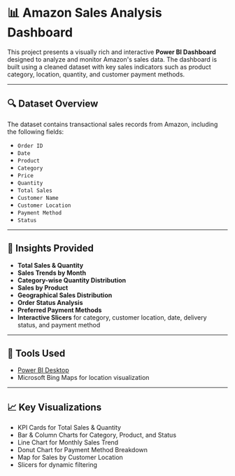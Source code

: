 # 📊 Amazon Sales Analysis Dashboard

This project presents a visually rich and interactive **Power BI Dashboard** designed to analyze and monitor Amazon's sales data. The dashboard is built using a cleaned dataset with key sales indicators such as product category, location, quantity, and customer payment methods.

---

## 🔍 Dataset Overview

The dataset contains transactional sales records from Amazon, including the following fields:

- `Order ID`
- `Date`
- `Product`
- `Category`
- `Price`
- `Quantity`
- `Total Sales`
- `Customer Name`
- `Customer Location`
- `Payment Method`
- `Status`

---

## 🧠 Insights Provided

- **Total Sales & Quantity**
- **Sales Trends by Month**
- **Category-wise Quantity Distribution**
- **Sales by Product**
- **Geographical Sales Distribution**
- **Order Status Analysis**
- **Preferred Payment Methods**
- **Interactive Slicers** for category, customer location, date, delivery status, and payment method

---

## 🧰 Tools Used

- [Power BI Desktop](https://powerbi.microsoft.com/)
- Microsoft Bing Maps for location visualization

---

## 📈 Key Visualizations

- KPI Cards for Total Sales & Quantity
- Bar & Column Charts for Category, Product, and Status
- Line Chart for Monthly Sales Trend
- Donut Chart for Payment Method Breakdown
- Map for Sales by Customer Location
- Slicers for dynamic filtering
